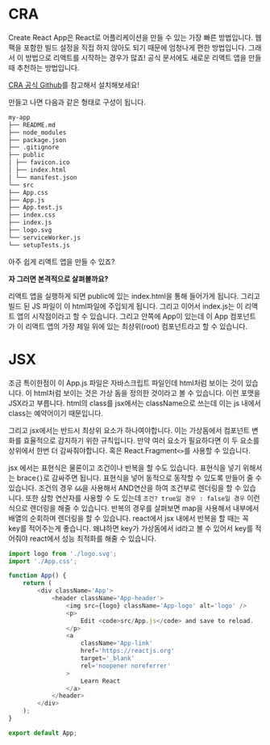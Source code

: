 # CRA

Create React App은 React로 어플리케이션을 만들 수 있는 가장 빠른 방법입니다. 웹팩을 포함한 빌드 설정을 직접 하지 않아도 되기 때문에 엄청나게 편한 방법입니다. 그래서 이 방법으로 리액트를 시작하는 경우가 많죠! 공식 문서에도 새로운 리액트 앱을 만들 때 추천하는 방법입니다.

[CRA 공식 Github](https://github.com/facebook/create-react-app#create-react-app-)를 참고해서 설치해보세요!

만들고 나면 다음과 같은 형태로 구성이 됩니다.

```markdown
my-app
├── README.md
├── node_modules
├── package.json
├── .gitignore
├── public
│ ├── favicon.ico
│ ├── index.html
│ └── manifest.json
└── src
├── App.css
├── App.js
├── App.test.js
├── index.css
├── index.js
├── logo.svg
└── serviceWorker.js
└── setupTests.js
```

아주 쉽게 리액트 앱을 만들 수 있죠?

**자 그러면 본격적으로 살펴볼까요?**

리액트 앱을 실행하게 되면 public에 있는 index.html을 통해 들어가게 됩니다. 그리고 빌드 된 JS 파일이 이 html파일에 주입되게 됩니다. 그리고 이어서 index.js는 이 리액트 앱의 시작점이라고 할 수 있습니다. 그리고 안쪽에 App이 있는데 이 App 컴포넌트가 이 리액트 앱의 가장 제일 위에 있는 최상위(root) 컴포넌트라고 할 수 있습니다.

# JSX

조금 특이한점이 이 App.js 파일은 자바스크립트 파일인데 html처럼 보이는 것이 있습니다. 이 html처럼 보이는 것은 가상 돔을 정의한 것이라고 볼 수 있습니다. 이런 포맷을 JSX라고 부릅니다.
html의 class를 jsx에서는 className으로 쓰는데 이는 js 내에서 class는 예약어이기 때문입니다.

그리고 jsx에서는 반드시 최상위 요소가 하나여야합니다. 이는 가상돔에서 컴포넌트 변화를 효율적으로 감지하기 위한 규칙입니다. 만약 여러 요소가 필요하다면 이 두 요소를 상위에서 한번 더 감싸줘야합니다. 혹은 React.Fragment`<>`를 사용할 수 있습니다.

jsx 에서는 표현식은 물론이고 조건이나 반복을 할 수도 있습니다. 표현식을 넣기 위해서는 brace`{}`로 감싸주면 됩니다. 표현식을 넣어 동적으로 동작할 수 있도록 만들어 줄 수 있습니다. 조건의 경우 `&&`을 사용해서 AND연산을 하여 조건부로 렌더링을 할 수 있습니다. 또한 삼항 연산자를 사용할 수 도 있는데 `조건? true일 경우 : false일 경우` 이런 식으로 렌더링을 해줄 수 있습니다. 반복의 경우를 살펴보면 map을 사용해서 내부에서 배열의 순회하며 렌더링을 할 수 있습니다. react에서 jsx 내에서 반복을 할 때는 꼭 key를 적어주는게 좋습니다. 왜냐하면 key가 가상돔에서 id라고 볼 수 있어서 key를 적어줘야 react에서 성능 최적화를 해줄 수 있습니다.

```javascript
import logo from './logo.svg';
import './App.css';

function App() {
	return (
		<div className='App'>
			<header className='App-header'>
				<img src={logo} className='App-logo' alt='logo' />
				<p>
					Edit <code>src/App.js</code> and save to reload.
				</p>
				<a
					className='App-link'
					href='https://reactjs.org'
					target='_blank'
					rel='noopener noreferrer'
				>
					Learn React
				</a>
			</header>
		</div>
	);
}

export default App;
```
